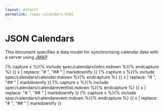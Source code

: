 ```yaml
---
layout: default
permalink: /spec-calendars.html
---
```


# JSON Calendars

This document specifies a data model for synchronising calendar data with a server using [JMAP](spec-core.html).

{% capture x %}{% include spec/calendars/intro.mdown %}{% endcapture %}
{{ x | replace: "# ", "## " | markdownify }}
{% capture x %}{% include spec/calendars/calendar.mdown %}{% endcapture %}
{{ x | replace: "# ", "## " | markdownify }}
{% capture x %}{% include spec/calendars/calendareventlist.mdown %}{% endcapture %}
{{ x | replace: "# ", "## " | markdownify }}
{% capture x %}{% include spec/calendars/calendarevent.mdown %}{% endcapture %}
{{ x | replace: "# ", "## " | markdownify }}
